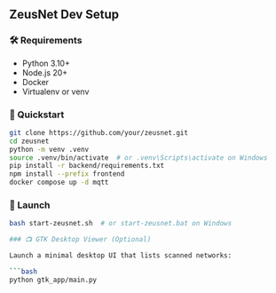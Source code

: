 ## ZeusNet Dev Setup

### 🛠 Requirements
- Python 3.10+
- Node.js 20+
- Docker
- Virtualenv or venv

### 🔄 Quickstart
```bash
git clone https://github.com/your/zeusnet.git
cd zeusnet
python -m venv .venv
source .venv/bin/activate  # or .venv\Scripts\activate on Windows
pip install -r backend/requirements.txt
npm install --prefix frontend
docker compose up -d mqtt
```

### 🚀 Launch

```bash
bash start-zeusnet.sh  # or start-zeusnet.bat on Windows

### 📺 GTK Desktop Viewer (Optional)

Launch a minimal desktop UI that lists scanned networks:

```bash
python gtk_app/main.py
```